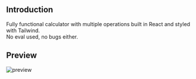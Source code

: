 ## Introduction
Fully functional calculator with multiple operations built in React and styled with Tailwind. \
No eval used, no bugs either. 

## Preview
![preview](https://github.com/user-attachments/assets/d009857e-c083-4c25-93ac-3ebd09a685f5)
